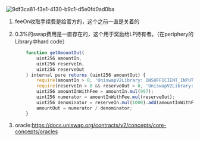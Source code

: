 ![9df3ca81-f3e1-4130-b9c1-d5e0fd0ad0ba](https://duke-typora.s3.ap-southeast-1.amazonaws.com/uPic/9df3ca81-f3e1-4130-b9c1-d5e0fd0ad0ba.svg)



1. feeOn收取手续费是给官方的，这个之前一直是关着的

2. 0.3%的swap费用是一直存在的，这个用于奖励给LP持有者。（在periphery的Library中hard code）

   ```js
       function getAmountOut(
           uint256 amountIn,
           uint256 reserveIn,
           uint256 reserveOut
       ) internal pure returns (uint256 amountOut) {
           require(amountIn > 0, 'UniswapV2Library: INSUFFICIENT_INPUT_AMOUNT');
           require(reserveIn > 0 && reserveOut > 0, 'UniswapV2Library: INSUFFICIENT_LIQUIDITY');
           uint256 amountInWithFee = amountIn.mul(997);
           uint256 numerator = amountInWithFee.mul(reserveOut);
           uint256 denominator = reserveIn.mul(1000).add(amountInWithFee);
           amountOut = numerator / denominator;
       }
   ```

3. oracle:https://docs.uniswap.org/contracts/v2/concepts/core-concepts/oracles
